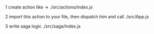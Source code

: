 1 create action like -> ./src/actions/index.js

2 import this action to your file, then dispatch him and call ./src/App.js

3 write saga logic ./src/saga/index.js